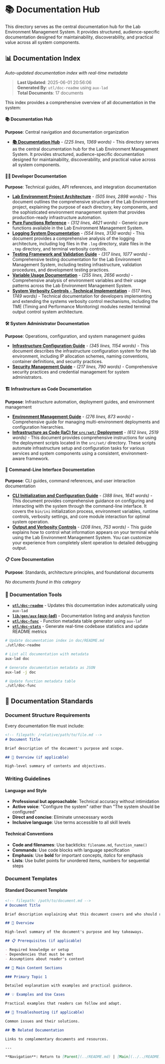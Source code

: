 # 📚 Documentation Hub

This directory serves as the central documentation hub for the Lab Environment Management System. It provides structured, audience-specific documentation designed for maintainability, discoverability, and practical value across all system components.


## 📊 Documentation Index

*Auto-updated documentation index with real-time metadata*

> **Last Updated**: 2025-06-01 20:56:06  
> **Generated By**: `utl/doc-readme` using `aux-lad`  
> **Total Documents**: 17 documents

This index provides a comprehensive overview of all documentation in the system:

#### 📚 Documentation Hub
**Purpose**: Central navigation and documentation organization

- **[📚 Documentation Hub](doc/README.md)** - *(225 lines, 1369 words)* - This directory serves as the central documentation hub for the Lab Environment Management System. It provides structured, audience-specific documentation designed for maintainability, discoverability, and practical value across all system components.

#### 👨‍💻 Developer Documentation
**Purpose**: Technical guides, API references, and integration documentation

- **[Lab Environment Project Architecture](doc/dev/architecture.md)** - *(505 lines, 2898 words)* - This document outlines the comprehensive structure of the Lab Environment project, explaining the purpose of each directory, key components, and the sophisticated environment management system that provides production-ready infrastructure automation.
- **[Pure Functions Reference](doc/dev/functions.md)** - *(312 lines, 4621 words)* - Generic pure functions available in the Lab Environment Management System.
- **[Logging System Documentation](doc/dev/logging.md)** - *(554 lines, 3130 words)* - This document provides a comprehensive analysis of the logging architecture, including log files in the `.log` directory, state files in the `.tmp` directory, and terminal verbosity controls.
- **[Testing Framework and Validation Guide](doc/dev/testing.md)** - *(317 lines, 1077 words)* - Comprehensive testing documentation for the Lab Environment Management System, including testing infrastructure, validation procedures, and development testing practices.
- **[Variable Usage Documentation](doc/dev/variables.md)** - *(255 lines, 2656 words)* - Comprehensive analysis of environment variables and their usage patterns across the Lab Environment Management System.
- **[System Verbosity Controls - Technical Implementation](doc/dev/verbosity.md)** - *(517 lines, 1749 words)* - Technical documentation for developers implementing and extending the systems verbosity control mechanisms, including the TME (Timing and Performance Monitoring) modules nested terminal output control system architecture.

#### 🛠️ System Administrator Documentation
**Purpose**: Operations, configuration, and system management guides

- **[Infrastructure Configuration Guide](doc/adm/configuration.md)** - *(345 lines, 1154 words)* - This document describes the infrastructure configuration system for the lab environment, including IP allocation schemes, naming conventions, container definitions, and security practices.
- **[Security Management Guide](doc/adm/security.md)** - *(217 lines, 790 words)* - Comprehensive security practices and credential management for system administrators.

#### 🏗️ Infrastructure as Code Documentation
**Purpose**: Infrastructure automation, deployment guides, and environment management

- **[Environment Management Guide](doc/iac/environment-management.md)** - *(276 lines, 873 words)* - Comprehensive guide for managing multi-environment deployments and configuration hierarchies.
- **[Infrastructure as Code (IaC) for `src/set/` Deployment](doc/iac/infrastructure.md)** - *(612 lines, 2519 words)* - This document provides comprehensive instructions for using the deployment scripts located in the `src/set/` directory. These scripts automate infrastructure setup and configuration tasks for various services and system components using a consistent, environment-aware framework.

#### 📱 Command-Line Interface Documentation
**Purpose**: CLI guides, command references, and user interaction documentation

- **[CLI Initialization and Configuration Guide](doc/cli/initiation.md)** - *(388 lines, 1641 words)* - This document provides comprehensive guidance on configuring and interacting with the system through the command-line interface. It covers the `bin/ini` initialization process, environment variables, runtime controls, verbosity settings, and core module interaction for optimal system operation.
- **[Output and Verbosity Controls](doc/cli/verbosity-controls.md)** - *(208 lines, 753 words)* - This guide explains how to control what information appears on your terminal while using the Lab Environment Management System. You can customize your experience from completely silent operation to detailed debugging output.

#### 📋 Core Documentation
**Purpose**: Standards, architecture principles, and foundational documents

*No documents found in this category*

### **🔧 Documentation Tools**
- **[`utl/doc-readme`](../utl/doc-readme)** - Updates this documentation index automatically using `aux-lad`
- **[`lib/gen/aux` (aux-lad)](../lib/gen/aux)** - Documentation listing and analysis function
- **[`utl/doc-func`](../utl/doc-func)** - Function metadata table generator using `aux-laf`
- **[`utl/doc-stats`](../utl/doc-stats)** - Generate real-time codebase statistics and update README metrics

```bash
# Update documentation index in doc/README.md
./utl/doc-readme

# List all documentation with metadata
aux-lad doc

# Generate documentation metadata as JSON
aux-lad -j doc

# Update function metadata table
./utl/doc-func
```

## 📝 Documentation Standards

### Document Structure Requirements

Every documentation file must include:

```markdown
<!-- filepath: /relative/path/to/file.md -->
# Document Title

Brief description of the document's purpose and scope.

## 🎯 Overview (if applicable)

High-level summary of contents and objectives.
```

### Writing Guidelines

#### Language and Style
- **Professional but approachable**: Technical accuracy without intimidation
- **Active voice**: "Configure the system" rather than "The system should be configured"
- **Direct and concise**: Eliminate unnecessary words
- **Inclusive language**: Use terms accessible to all skill levels

#### Technical Conventions
- **Code and filenames**: Use backticks: `filename.md`, `function_name()`
- **Commands**: Use code blocks with language specification
- **Emphasis**: Use **bold** for important concepts, *italics* for emphasis
- **Lists**: Use bullet points for unordered items, numbers for sequential steps

### Document Templates

#### Standard Document Template
```markdown
<!-- filepath: /path/to/document.md -->
# Document Title

Brief description explaining what this document covers and who should read it.

## 🎯 Overview

High-level summary of the document's purpose and key takeaways.

## 📋 Prerequisites (if applicable)

- Required knowledge or setup
- Dependencies that must be met
- Assumptions about reader's context

## 🚀 Main Content Sections

### Primary Topic 1

Detailed explanation with examples and practical guidance.

## 💡 Examples and Use Cases

Practical examples that readers can follow and adapt.

## 🔧 Troubleshooting (if applicable)

Common issues and their solutions.

## 📚 Related Documentation

Links to complementary documents and resources.

---

**Navigation**: Return to [Parent](../README.md) | [Main](../../README.md)

